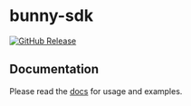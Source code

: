 # bunny-sdk

[![GitHub Release](https://img.shields.io/github/v/release/jlarmstrongiv/bunny-sdk-github-action)](https://github.com/jlarmstrongiv/bunny-sdk-github-action)

## Documentation

Please read the [docs](https://bunny-launcher.net/github-action/) for usage and examples.
